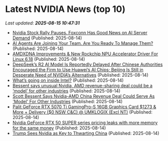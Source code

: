 # Latest NVIDIA News (top 10)
_Last updated: **2025-08-15 10:47:31**_

- [Nvidia Stock Rally Pauses. Foxconn Has Good News on AI Server Demand](https://biztoc.com/x/cc28a48cd6fee63d) (Published: 2025-08-14)
- [AI Agents Are Joining Your Team. Are You Ready To Manage Them?](https://www.forbes.com/sites/aytekintank/2025/08/14/ai-agents-are-joining-your-team-are-you-ready-to-manage-them/) (Published: 2025-08-14)
- [AMDXDNA Improvements & New Rockchip NPU Accelerator Driver For Linux 6.18](https://www.phoronix.com/news/DRM-Misc-Next-Linux-6.18) (Published: 2025-08-14)
- [DeepSeek’s R2 AI Model Is Reportedly Delayed After Chinese Authorities Encouraged the Firm to Use Huawei’s AI Chips; Beijing Is Still in Desperate Need of NVIDIA’s Alternatives](https://wccftech.com/deepseek-r2-ai-model-is-reportedly-delayed-after-chinese-authorities-encouraged-the-firm-to-use-huawei-ai-chips/) (Published: 2025-08-14)
- [What’s going on inside Intel?](https://www.computerweekly.com/news/366629333/Whats-going-on-inside-Intel) (Published: 2025-08-14)
- [Bessent says unusual Nvidia, AMD revenue-sharing deal could be a ‘model’ for other industries](https://biztoc.com/x/358b01fa78d34622) (Published: 2025-08-14)
- [Scott Bessent Says Nvidia-AMD China Revenue Deal Could Serve As 'Model' For Other Industries](https://biztoc.com/x/c000102e254952e7) (Published: 2025-08-14)
- [Palit GeForce RTX 5070 Ti GamingPro-S 16GB Graphics Card $1273 & More + Delivery ($0 NSW C&C) @ UMKLOGIX (Excl NT)](https://www.ozbargain.com.au/node/919667) (Published: 2025-08-14)
- [Nvidia GeForce RTX 50 SUPER series pricing leaks with more memory for the same money](https://www.notebookcheck.net/Nvidia-GeForce-RTX-50-SUPER-series-pricing-leaks-with-more-memory-for-the-same-money.1086857.0.html) (Published: 2025-08-14)
- [Trump Sees Nvidia as Key to Thwarting China](https://biztoc.com/x/3582775e38582625) (Published: 2025-08-14)
